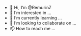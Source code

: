 - 👋 Hi, I’m @RemurinZ
- 👀 I’m interested in ...
- 🌱 I’m currently learning ...
- 💞️ I’m looking to collaborate on ...
- 📫 How to reach me ...

<!---
jkzeroo/jkzeroo is a ✨ special ✨ repository because its `README.md` (this file) appears on your GitHub profile.
You can click the Preview link to take a look at your changes.
--->
